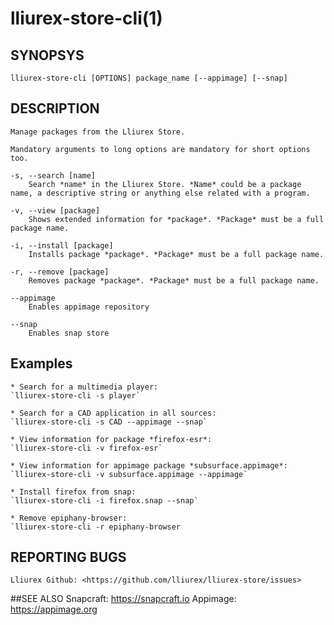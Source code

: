 # lliurex-store-cli(1)

## SYNOPSYS
	lliurex-store-cli [OPTIONS] package_name [--appimage] [--snap]

## DESCRIPTION
	Manage packages from the Lliurex Store.
	
	Mandatory arguments to long options are mandatory for short options too.

	-s, --search [name]
		Search *name* in the Lliurex Store. *Name* could be a package name, a descriptive string or anything else related with a program.

	-v, --view [package]
		Shows extended information for *package*. *Package* must be a full package name.

	-i, --install [package]
		Installs package *package*. *Package* must be a full package name.

	-r, --remove [package]
		Removes package *package*. *Package* must be a full package name.

	--appimage
		Enables appimage repository

	--snap
		Enables snap store

## Examples
	* Search for a multimedia player:
	`lliurex-store-cli -s player`

	* Search for a CAD application in all sources:
	`lliurex-store-cli -s CAD --appimage --snap`

	* View information for package *firefox-esr*:
	`lliurex-store-cli -v firefox-esr`

	* View information for appimage package *subsurface.appimage*:
	`lliurex-store-cli -v subsurface.appimage --appimage`

	* Install firefox from snap:
	`lliurex-store-cli -i firefox.snap --snap`

	* Remove epiphany-browser:
	`lliurex-store-cli -r epiphany-browser

## REPORTING BUGS
	Lliurex Github: <https://github.com/lliurex/lliurex-store/issues>

##SEE ALSO
	Snapcraft: <https://snapcraft.io>
	Appimage: <https://appimage.org>
